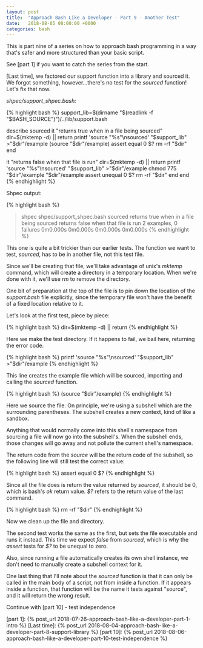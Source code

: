 ```yaml
---
layout: post
title:  "Approach Bash Like a Developer - Part 9 - Another Test"
date:   2018-08-05 00:00:00 +0000
categories: bash
---
```


This is part nine of a series on how to approach bash programming in a
way that's safer and more structured than your basic script.

See [part 1] if you want to catch the series from the start.

[Last time], we factored our support function into a library and sourced
it. We forgot something, however...there's no test for the *sourced*
function!  Let's fix that now.

*shpec/support_shpec.bash:*

{% highlight bash %}
support_lib=$(dirname "$(readlink -f "$BASH_SOURCE")")/../lib/support.bash

describe sourced
  it "returns true when in a file being sourced"
    dir=$(mktemp -d) || return
    printf 'source "%s"\nsourced' "$support_lib"  >"$dir"/example
    (source "$dir"/example)
    assert equal 0 $?
    rm -rf "$dir"
  end

  it "returns false when that file is run"
    dir=$(mktemp -d) || return
    printf 'source "%s"\nsourced' "$support_lib" >"$dir"/example
    chmod 775 "$dir"/example
    "$dir"/example
    assert unequal 0 $?
    rm -rf "$dir"
  end
end
{% endhighlight %}

Shpec output:

{% highlight bash %}
> shpec shpec/support_shpec.bash
sourced
  returns true when in a file being sourced
  returns false when that file is run
2 examples, 0 failures
0m0.000s 0m0.000s
0m0.000s 0m0.000s
{% endhighlight %}

This one is quite a bit trickier than our earlier tests. The function we
want to test, *sourced*, has to be in another file, not this test file.

Since we'll be creating that file, we'll take advantage of unix's
*mktemp* command, which will create a directory in a temporary location.
When we're done with it, we'll use *rm* to remove the directory.

One bit of preparation at the top of the file is to pin down the
location of the *support.bash* file explicitly, since the temporary file
won't have the benefit of a fixed location relative to it.

Let's look at the first test, piece by piece:

{% highlight bash %}
dir=$(mktemp -d) || return
{% endhighlight %}

Here we make the test directory.  If it happens to fail, we bail here,
returning the error code.

{% highlight bash %}
printf 'source "%s"\nsourced' "$support_lib" >"$dir"/example
{% endhighlight %}

This line creates the example file which will be sourced, importing and
calling the *sourced* function.

{% highlight bash %}
(source "$dir"/example)
{% endhighlight %}

Here we source the file.  On principle, we're using a subshell which are
the surrounding parentheses.  The subshell creates a new context, kind
of like a sandbox.

Anything that would normally come into this shell's namespace from
sourcing a file will now go into the subshell's.  When the subshell
ends, those changes will go away and not pollute the current shell's
namespace.

The return code from the *source* will be the return code of the
subshell, so the following line will still test the correct value:

{% highlight bash %}
assert equal 0 $?
{% endhighlight %}

Since all the file does is return the value returned by *sourced*, it
should be 0, which is bash's *ok* return value.  *$?* refers to the
return value of the last command.

{% highlight bash %}
rm -rf "$dir"
{% endhighlight %}

Now we clean up the file and directory.

The second test works the same as the first, but sets the file
executable and runs it instead.  This time we expect *false* from
*sourced*, which is why the *assert* tests for *$?* to be unequal to
zero.

Also, since running a file automatically creates its own shell instance,
we don't need to manually create a subshell context for it.

One last thing that I'll note about the *sourced* function is that it
can only be called in the main body of a script, not from inside a
function.  If it appears inside a function, that function will be the
name it tests against "source", and it will return the wrong result.

Continue with [part 10] - test independence

  [part 1]:     {% post_url 2018-07-26-approach-bash-like-a-developer-part-1-intro              %}
  [Last time]:  {% post_url 2018-08-04-approach-bash-like-a-developer-part-8-support-library    %}
  [part 10]:    {% post_url 2018-08-06-approach-bash-like-a-developer-part-10-test-independence %}
